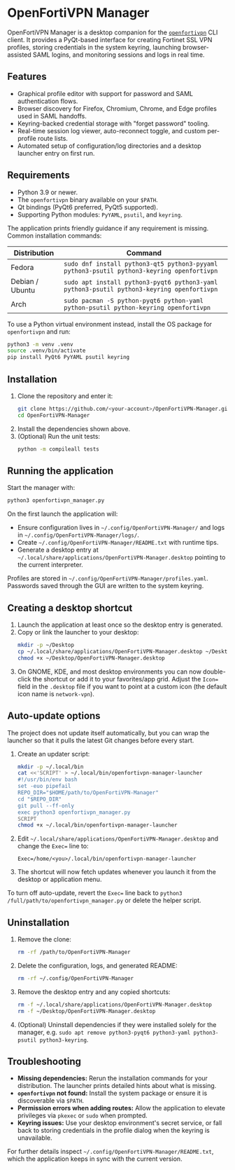 # OpenFortiVPN Manager

OpenFortiVPN Manager is a desktop companion for the [`openfortivpn`](https://github.com/adrienverge/openfortivpn) CLI client. It provides a PyQt-based interface for creating Fortinet SSL VPN profiles, storing credentials in the system keyring, launching browser-assisted SAML logins, and monitoring sessions and logs in real time.

## Features

- Graphical profile editor with support for password and SAML authentication flows.
- Browser discovery for Firefox, Chromium, Chrome, and Edge profiles used in SAML handoffs.
- Keyring-backed credential storage with "forget password" tooling.
- Real-time session log viewer, auto-reconnect toggle, and custom per-profile route lists.
- Automated setup of configuration/log directories and a desktop launcher entry on first run.

## Requirements

- Python 3.9 or newer.
- The `openfortivpn` binary available on your `$PATH`.
- Qt bindings (PyQt6 preferred, PyQt5 supported).
- Supporting Python modules: `PyYAML`, `psutil`, and `keyring`.

The application prints friendly guidance if any requirement is missing. Common installation commands:

| Distribution | Command |
| --- | --- |
| Fedora | `sudo dnf install python3-qt5 python3-pyyaml python3-psutil python3-keyring openfortivpn` |
| Debian / Ubuntu | `sudo apt install python3-pyqt6 python3-yaml python3-psutil python3-keyring openfortivpn` |
| Arch | `sudo pacman -S python-pyqt6 python-yaml python-psutil python-keyring openfortivpn` |

To use a Python virtual environment instead, install the OS package for `openfortivpn` and run:

```bash
python3 -m venv .venv
source .venv/bin/activate
pip install PyQt6 PyYAML psutil keyring
```

## Installation

1. Clone the repository and enter it:
   ```bash
   git clone https://github.com/<your-account>/OpenFortiVPN-Manager.git
   cd OpenFortiVPN-Manager
   ```
2. Install the dependencies shown above.
3. (Optional) Run the unit tests:
   ```bash
   python -m compileall tests
   ```

## Running the application

Start the manager with:

```bash
python3 openfortivpn_manager.py
```

On the first launch the application will:

- Ensure configuration lives in `~/.config/OpenFortiVPN-Manager/` and logs in `~/.config/OpenFortiVPN-Manager/logs/`.
- Create `~/.config/OpenFortiVPN-Manager/README.txt` with runtime tips.
- Generate a desktop entry at `~/.local/share/applications/OpenFortiVPN-Manager.desktop` pointing to the current interpreter.

Profiles are stored in `~/.config/OpenFortiVPN-Manager/profiles.yaml`. Passwords saved through the GUI are written to the system keyring.

## Creating a desktop shortcut

1. Launch the application at least once so the desktop entry is generated.
2. Copy or link the launcher to your desktop:
   ```bash
   mkdir -p ~/Desktop
   cp ~/.local/share/applications/OpenFortiVPN-Manager.desktop ~/Desktop/
   chmod +x ~/Desktop/OpenFortiVPN-Manager.desktop
   ```
3. On GNOME, KDE, and most desktop environments you can now double-click the shortcut or add it to your favorites/app grid. Adjust the `Icon=` field in the `.desktop` file if you want to point at a custom icon (the default icon name is `network-vpn`).

## Auto-update options

The project does not update itself automatically, but you can wrap the launcher so that it pulls the latest Git changes before every start.

1. Create an updater script:
   ```bash
   mkdir -p ~/.local/bin
   cat <<'SCRIPT' > ~/.local/bin/openfortivpn-manager-launcher
   #!/usr/bin/env bash
   set -euo pipefail
   REPO_DIR="$HOME/path/to/OpenFortiVPN-Manager"
   cd "$REPO_DIR"
   git pull --ff-only
   exec python3 openfortivpn_manager.py
   SCRIPT
   chmod +x ~/.local/bin/openfortivpn-manager-launcher
   ```
2. Edit `~/.local/share/applications/OpenFortiVPN-Manager.desktop` and change the `Exec=` line to:
   ```
   Exec=/home/<you>/.local/bin/openfortivpn-manager-launcher
   ```
3. The shortcut will now fetch updates whenever you launch it from the desktop or application menu.

To turn off auto-update, revert the `Exec=` line back to `python3 /full/path/to/openfortivpn_manager.py` or delete the helper script.

## Uninstallation

1. Remove the clone:
   ```bash
   rm -rf /path/to/OpenFortiVPN-Manager
   ```
2. Delete the configuration, logs, and generated README:
   ```bash
   rm -rf ~/.config/OpenFortiVPN-Manager
   ```
3. Remove the desktop entry and any copied shortcuts:
   ```bash
   rm -f ~/.local/share/applications/OpenFortiVPN-Manager.desktop
   rm -f ~/Desktop/OpenFortiVPN-Manager.desktop
   ```
4. (Optional) Uninstall dependencies if they were installed solely for the manager, e.g. `sudo apt remove python3-pyqt6 python3-yaml python3-psutil python3-keyring`.

## Troubleshooting

- **Missing dependencies:** Rerun the installation commands for your distribution. The launcher prints detailed hints about what is missing.
- **`openfortivpn` not found:** Install the system package or ensure it is discoverable via `$PATH`.
- **Permission errors when adding routes:** Allow the application to elevate privileges via `pkexec` or `sudo` when prompted.
- **Keyring issues:** Use your desktop environment's secret service, or fall back to storing credentials in the profile dialog when the keyring is unavailable.

For further details inspect `~/.config/OpenFortiVPN-Manager/README.txt`, which the application keeps in sync with the current version.
